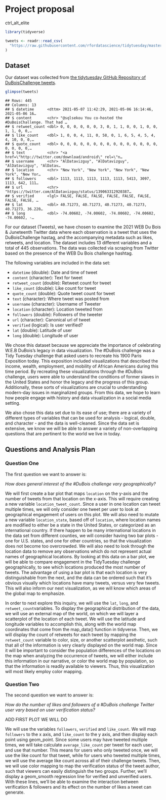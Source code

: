 Project proposal
================
ctrl\_alt\_elite

``` r
library(tidyverse)
```

``` r
tweets <- readr::read_csv(
  "https://raw.githubusercontent.com/rfordatascience/tidytuesday/master/data/2021/2021-06-15/tweets.csv"
)
```

## Dataset

Our dataset was collected from [the tidytuesday GitHub Repository of
DuBoisChallenge
tweets](https://github.com/rfordatascience/tidytuesday/blob/master/data/2021/2021-06-15/readme.md).

``` r
glimpse(tweets)
```

    ## Rows: 445
    ## Columns: 13
    ## $ datetime      <dttm> 2021-05-07 11:42:29, 2021-05-06 16:14:46, 2021-05-06 16…
    ## $ content       <chr> "@sqlsekou You co-hosted the #DuBoisChallenge. That had …
    ## $ retweet_count <dbl> 0, 0, 0, 0, 0, 0, 3, 0, 1, 1, 0, 0, 1, 0, 0, 1, 1, 0, 0,…
    ## $ like_count    <dbl> 1, 0, 0, 4, 11, 0, 58, 0, 1, 6, 5, 4, 5, 4, 4, 10, 0, 0,…
    ## $ quote_count   <dbl> 0, 0, 0, 0, 0, 0, 0, 0, 0, 0, 0, 0, 0, 0, 0, 0, 0, 0, 0,…
    ## $ text          <chr> "<a href=\"http://twitter.com/download/android\" rel=\"n…
    ## $ username      <chr> "AlDatavizguy", "AlDatavizguy", "AlDatavizguy", "AlDatav…
    ## $ location      <chr> "New York", "New York", "New York", "New York", "New Yor…
    ## $ followers     <dbl> 1113, 1113, 1113, 1113, 1113, 5413, 3097, 1113, 642, 111…
    ## $ url           <chr> "https://twitter.com/AlDatavizguy/status/139063312920387…
    ## $ verified      <lgl> FALSE, FALSE, FALSE, FALSE, FALSE, FALSE, FALSE, FALSE, …
    ## $ lat           <dbl> 40.71273, 40.71273, 40.71273, 40.71273, 40.71273, 36.220…
    ## $ long          <dbl> -74.00602, -74.00602, -74.00602, -74.00602, -74.00602, -…

For our dataset (Tweets), we have chosen to examine the 2021 WEB Du Bois
& Juneteenth Twitter data where each observation is a tweet that uses
the DuBoisChallenge hastag, and the accompanying metadata such as likes,
retweets, and location. The dataset includes 13 different variables and
a total of 445 observations. The data was collected via scraping from
Twitter based on the presence of the WEB Du Bois challenge hashtag.

The following variables are included in the data set:

  - `datetime` (double): Date and time of tweet
  - `content` (character): Text for tweet
  - `retweet_count` (double): Retweet count for tweet
  - `like_count` (double): Like count for tweet
  - `quote_count` (double): Quote tweet count for tweet
  - `text` (character): Where tweet was posted from
  - `username` (character): Username of Tweeter
  - `location` (character): Location tweeted from
  - `followers` (double): Followers of the tweeter
  - `url` (character): Canonical url of tweet
  - `verified` (logical): Is user verified?
  - `lat` (double): Latitude of user
  - `long` (double): Longitude of user

We chose this dataset because we appreciate the importance of
celebrating W.E.B DuBois’s legacy in data visualization. The \#DuBois
challenge was a Tidy Tuesday challenge that asked users to recreate his
1900 Paris Exposition today. This exposition included visualizations
that described the income, wealth, employment, and mobility of African
Americans during this time period. By recreating these visualizations
through the \#DuBois challenge, users were able to understand the
conditions of former slaves in the United States and honor the legacy
and the progress of this group. Additionally, these sorts of
visualizations are crucial to understanding modern-day issues in
marginalized groups. From this data, we hope to learn how people engage
with history and data visualization in a social media setting.

We also chose this data set due to its ease of use; there are a variety
of different types of variables that can be used for analysis - logical,
double, and character - and the data is well-cleaned. Since the data set
is extensive, we know we will be able to answer a variety of
non-overlapping questions that are pertinent to the world we live in
today.

## Questions and Analysis Plan

### Question One

The first question we want to answer is:

*How does general interest of the \#DuBois challenge vary
geographically?*

We will first create a bar plot that maps `location` on the y-axis and
the number of tweets from that location on the x-axis. This will require
creating a new variable `location_tweet_count`. Since a user in one
location can tweet multiple times, we will only consider one tweet per
user to look at geographical engagement of users on this plot. We will
also need to mutate a new variable `location_state`, based off of
`location`, where location names are modified to either be a state in
the United States, or categorized as an international country. If there
happen to be many international locations in the data set from different
counties, we will consider having two bar plots - one for U.S. states,
and one for other countries, so that the visualization does not become
too overcrowded. We will also need to look through the location data to
remove any observations which do not represent actual names of
geographical locations. By looking at this data on a bar plot, we will
be able to compare engagement in the TidyTuesday challenge
geographically, to see which locations produced the most number of
tweets. The advantage of using a bar plot is that each location is very
distinguishable from the next, and the data can be ordered such that
it’s obvious visually which locations have many tweets, versus very
few tweets. This will also inform our next visualization, as we will
know which areas of the global map to emphasize.

In order to next explore this inquiry, we will use the `lat`, `long`,
and `retweet_count`variables. To display the geographical distribution
of the data, we will use an external map of the world, on which we will
layer a scatterplot of the location of each tweet. We will use the
latitude and longitude variables to accomplish this, along with the
world map coordinates that come from the map\_data() function in
tidyverse. Then, we will display the count of retweets for each tweet by
mapping the `retweet_count` variable to color, size, or another
scatterplot aesthetic, such that all of the information is very clearly
displayed on the world map. Since it will be important to consider the
population differences of the locations on the map when analyzing the
occurrence of tweets, we will either include this information in our
narrative, or color the world map by population, so that the information
is readily available to viewers. Thus, this visualization will most
likely employ color mapping.

### Question Two

The second question we want to answer is:

*How do the number of likes and followers of a \#DuBois challenge
Twitter user vary based on user verification status?*

ADD FIRST PLOT WE WILL DO

We will use the variables `followers`, `verified` and `like_count`. We
will map `followers` to the x axis, and `like_count` to the y axis, and
then display each point using geom\_point. Since some users may have
tweeted multiple times, we will take calculate `average_like_count` per
tweet for each user, and use that number. This means for users who only
tweeted once, we will use the like count for that tweet, while for users
who tweeted multiple times, we will use the average like count across
all of their challenge tweets. Then, we will use color mapping to map
the verification status of the tweet author, such that viewers can
easily distinguish the two groups. Further, we’ll display a geom\_smooth
regression line for verified and unverified users. With these lines,
we’ll be able to examine the interaction between verification &
followers and its effect on the number of likes a tweet can generate.
